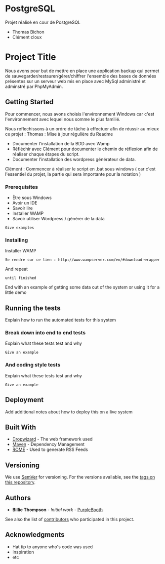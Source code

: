 # PostgreSQL
Projet réalisé en cour de PostgreSQL 
- Thomas Bichon
- Clément cloux 
# Project Title

Nous avons pour but de mettre en place une application backup qui permet de sauvegarder/restaurer/gérer/chiffrer l'ensemble 
des bases de données présentes sur un serveur web mis en place avec MySql administré et adminstré par PhpMyAdmin.



## Getting Started

Pour commencer, nous avons choisis l'environnement Windows car c'est l'environnement avec lequel nous somme le plus familié.

Nous reflechissons à un ordre de tâche à effectuer afin de réussir au mieux ce projet : 
Thomas : Mise à jour régulière du Readme 
- Documenter l'installation de la BDD avec Wamp
- Réfléchir avec Clément pour documenter le chemin de réflexion afin de réaliser chaque étapes du script.
- Documenter l'installation des wordpress générateur de data. 

Clément : Commencer à réaliser le script en .bat sous windows ( car c'est l'essentiel du projet, la partie qui sera importante pour la notation )

### Prerequisites
- Être sous Windows
- Avoir un IDE 
- Savoir lire
- Installer WAMP 
- Savoir utiliser Wordpress / générer de la data

```
Give examples
```

### Installing

Installer WAMP 

```
Se rendre sur ce lien : http://www.wampserver.com/en/#download-wrapper 
```

And repeat

```
until finished
```

End with an example of getting some data out of the system or using it for a little demo

## Running the tests

Explain how to run the automated tests for this system

### Break down into end to end tests

Explain what these tests test and why

```
Give an example
```

### And coding style tests

Explain what these tests test and why

```
Give an example
```

## Deployment

Add additional notes about how to deploy this on a live system

## Built With

* [Dropwizard](http://www.dropwizard.io/1.0.2/docs/) - The web framework used
* [Maven](https://maven.apache.org/) - Dependency Management
* [ROME](https://rometools.github.io/rome/) - Used to generate RSS Feeds


## Versioning

We use [SemVer](http://semver.org/) for versioning. For the versions available, see the [tags on this repository](https://github.com/your/project/tags). 

## Authors

* **Billie Thompson** - *Initial work* - [PurpleBooth](https://github.com/PurpleBooth)

See also the list of [contributors](https://github.com/your/project/contributors) who participated in this project.


## Acknowledgments

* Hat tip to anyone who's code was used
* Inspiration
* etc


